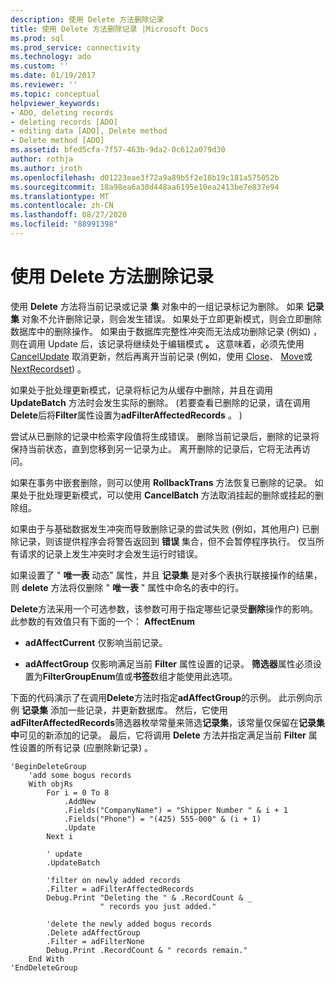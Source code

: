 ```yaml
---
description: 使用 Delete 方法删除记录
title: 使用 Delete 方法删除记录 |Microsoft Docs
ms.prod: sql
ms.prod_service: connectivity
ms.technology: ado
ms.custom: ''
ms.date: 01/19/2017
ms.reviewer: ''
ms.topic: conceptual
helpviewer_keywords:
- ADO, deleting records
- deleting records [ADO]
- editing data [ADO], Delete method
- Delete method [ADO]
ms.assetid: bfed5cfa-7f57-463b-9da2-0c612a079d30
author: rothja
ms.author: jroth
ms.openlocfilehash: d01223eae3f72a9a89b5f2e18b19c181a575052b
ms.sourcegitcommit: 18a98ea6a30d448aa6195e10ea2413be7e837e94
ms.translationtype: MT
ms.contentlocale: zh-CN
ms.lasthandoff: 08/27/2020
ms.locfileid: "88991398"
---
```

# <a name="deleting-records-using-the-delete-method"></a>使用 Delete 方法删除记录
使用 **Delete** 方法将当前记录或记录 **集** 对象中的一组记录标记为删除。 如果 **记录集** 对象不允许删除记录，则会发生错误。 如果处于立即更新模式，则会立即删除数据库中的删除操作。 如果由于数据库完整性冲突而无法成功删除记录 (例如) ，则在调用 Update 后，该记录将继续处于编辑模式 **。** 这意味着，必须先使用 [CancelUpdate](../../reference/ado-api/cancelupdate-method-ado.md) 取消更新，然后再离开当前记录 (例如，使用 [Close](../../reference/ado-api/close-method-ado.md)、 [Move](../../reference/ado-api/move-method-ado.md)或 [NextRecordset](../../reference/ado-api/nextrecordset-method-ado.md)) 。  
  
 如果处于批处理更新模式，记录将标记为从缓存中删除，并且在调用 **UpdateBatch** 方法时会发生实际的删除。  (若要查看已删除的记录，请在调用**Delete**后将**Filter**属性设置为**adFilterAffectedRecords** 。 )   
  
 尝试从已删除的记录中检索字段值将生成错误。 删除当前记录后，删除的记录将保持当前状态，直到您移到另一记录为止。 离开删除的记录后，它将无法再访问。  
  
 如果在事务中嵌套删除，则可以使用 **RollbackTrans** 方法恢复已删除的记录。 如果处于批处理更新模式，可以使用 **CancelBatch** 方法取消挂起的删除或挂起的删除组。  
  
 如果由于与基础数据发生冲突而导致删除记录的尝试失败 (例如，其他用户) 已删除记录，则该提供程序会将警告返回到 **错误** 集合，但不会暂停程序执行。 仅当所有请求的记录上发生冲突时才会发生运行时错误。  
  
 如果设置了 " **唯一表** 动态" 属性，并且 **记录集** 是对多个表执行联接操作的结果，则 **delete** 方法将仅删除 " **唯一表** " 属性中命名的表中的行。  
  
 **Delete**方法采用一个可选参数，该参数可用于指定哪些记录受**删除**操作的影响。 此参数的有效值只有下面的一个： **AffectEnum**  
  
-   **adAffectCurrent** 仅影响当前记录。  
  
-   **adAffectGroup** 仅影响满足当前 **Filter** 属性设置的记录。 **筛选器**属性必须设置为**FilterGroupEnum**值或**书签**数组才能使用此选项。  
  
 下面的代码演示了在调用**Delete**方法时指定**adAffectGroup**的示例。 此示例向示例 **记录集** 添加一些记录，并更新数据库。 然后，它使用**adFilterAffectedRecords**筛选器枚举常量来筛选**记录集**，该常量仅保留在**记录集中**可见的新添加的记录。 最后，它将调用 **Delete** 方法并指定满足当前 **Filter** 属性设置的所有记录 (应删除新记录) 。  
  
```  
'BeginDeleteGroup  
    'add some bogus records  
    With objRs  
        For i = 0 To 8  
            .AddNew  
            .Fields("CompanyName") = "Shipper Number " & i + 1  
            .Fields("Phone") = "(425) 555-000" & (i + 1)  
            .Update  
        Next i  
  
        ' update  
        .UpdateBatch  
  
        'filter on newly added records  
        .Filter = adFilterAffectedRecords  
        Debug.Print "Deleting the " & .RecordCount & _  
                    " records you just added."  
  
        'delete the newly added bogus records  
        .Delete adAffectGroup  
        .Filter = adFilterNone  
        Debug.Print .RecordCount & " records remain."  
    End With  
'EndDeleteGroup  
```